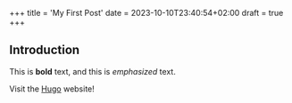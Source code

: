 +++
title = 'My First Post'
date = 2023-10-10T23:40:54+02:00
draft = true
+++

## Introduction

This is **bold** text, and this is *emphasized* text.

Visit the [Hugo](https://gohugo.io) website!


